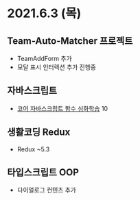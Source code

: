 # 2021.6.3 (목)

## Team-Auto-Matcher 프로젝트

- TeamAddForm 추가
- 모달 표시 인터렉션 추가 진행중

## 자바스크립트

- [코어 자바스크립트 함수 심화학습](https://ko.javascript.info/object-basics) 10

## 생활코딩 Redux

- Redux ~5.3

## 타입스크립트 OOP

- 다이얼로그 컨텐츠 추가
